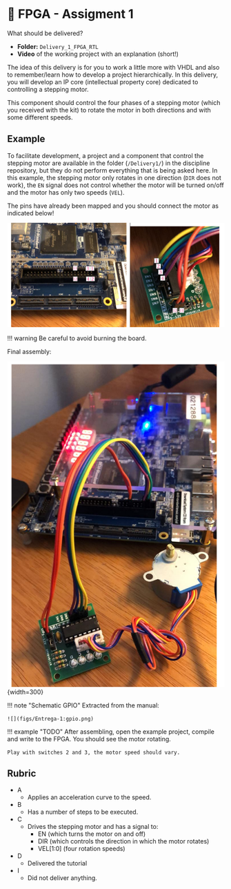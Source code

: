# 🔔 FPGA - Assigment 1

What should be delivered?

- **Folder:** `Delivery_1_FPGA_RTL`
- **Video** of the working project with an explanation (short!)

The idea of this delivery is for you to work a little more with VHDL and also to remember/learn how to develop a project hierarchically. In this delivery, you will develop an IP core (intellectual property core) dedicated to controlling a stepping motor.

This component should control the four phases of a stepping motor (which you received with the kit) to rotate the motor in both directions and with some different speeds.

## Example

To facilitate development, a project and a component that control the stepping motor are available in the folder (`/Delivery1/`) in the discipline repository, but they do not perform everything that is being asked here. In this example, the stepping motor only rotates in one direction (`DIR` does not work), the `EN` signal does not control whether the motor will be turned on/off and the motor has only two speeds (`VEL`).

The pins have already been mapped and you should connect the motor as indicated below!

![](figs/Entrega-1:montagem.png)

!!! warning
    Be careful to avoid burning the board.

Final assembly:

![](figs/Entrega-1:montagem2.png){width=300}

!!! note "Schematic GPIO"
    Extracted from the manual:

    ![](figs/Entrega-1:gpio.png)

!!! example "TODO"
    After assembling, open the example project, compile and write to the FPGA. You should see the motor rotating.
    
    Play with switches 2 and 3, the motor speed should vary.

## Rubric

- A
    - Applies an acceleration curve to the speed.
- B 
    - Has a number of steps to be executed.
- C
    - Drives the stepping motor and has a signal to:
        - EN (which turns the motor on and off)
        - DIR (which controls the direction in which the motor rotates)
        - VEL[1:0] (four rotation speeds)
- D 
    - Delivered the tutorial
- I
    - Did not deliver anything.
